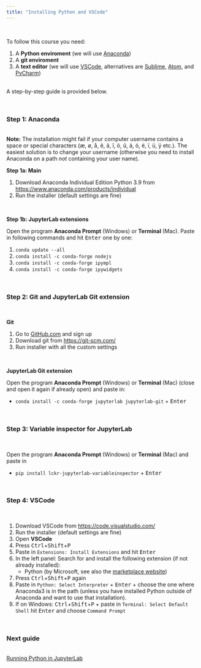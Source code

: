 ```yaml
---
title: "Installing Python and VSCode"
---
```


&nbsp;

To follow this course you need:

1. A **Python enviroment** (we will use [Anaconda](https://www.anaconda.com))
2. A **git enviroment**
3. A **text editor** (we will use [VSCode](https://code.visualstudio.com/), alternatives are [Sublime](https://www.sublimetext.com/), [Atom](https://atom.io/), and [PyCharm](https://www.jetbrains.com/pycharm/))

<br />A step-by-step guide is provided below.
  
&nbsp;

### Step 1: Anaconda

<br />**Note:** The installation might fail if your computer username contains a space or special characters (æ, ø, å, ê, â, î, ô, û, ä, ö, ë, ï, ü, ÿ etc.). The easiest solution is to change your username (otherwise you need to install Anaconda on a path *not* containing your user name).

**Step 1a: Main**

1. Download Anaconda Individual Edition Python 3.9 from <https://www.anaconda.com/products/individual>
2. Run the installer (default settings are fine)

&nbsp;

**Step 1b: JupyterLab extensions**

Open the program **Anaconda Prompt** (Windows) or **Terminal** (Mac).
Paste in following commands and hit <kbd>Enter</kbd> one by one:

1. `conda update --all`
2. `conda install -c conda-forge nodejs`
3. `conda install -c conda-forge ipympl`
4. `conda install -c conda-forge ipywidgets`
<!-- 3. Paste in `conda install nodejs ipympl` + <kbd>Enter</kbd> -->
<!-- 4. Paste in `jupyter labextension install @jupyterlab/toc @jupyter-widgets/jupyterlab-manager jupyter-matplotlib` + <kbd>Enter</kbd> (it may take a while to complete) -->

&nbsp;


### Step 2: Git and JupyterLab Git extension

&nbsp;

**Git**

1. Go to [GitHub.com](https://github.com/) and sign up
2. Download git from https://git-scm.com/
3. Run installer with all the custom settings

&nbsp;

**JupyterLab Git extension**

Open the program **Anaconda Prompt** (Windows) or **Terminal** (Mac) (close and open it again if already open) and paste in: 
* `conda install -c conda-forge jupyterlab jupyterlab-git` + <kbd>Enter</kbd>

&nbsp;

### Step 3: Variable inspector for JupyterLab

&nbsp;

Open the program **Anaconda Prompt** (Windows) or **Terminal** (Mac) and paste in

* `pip install lckr-jupyterlab-variableinspector` + <kbd>Enter</kbd>

&nbsp;
### Step 4: VSCode

&nbsp;

1. Download VSCode from <https://code.visualstudio.com/>
2. Run the installer (default settings are fine)
3. Open **VSCode**
4. Press <kbd>Ctrl</kbd>+<kbd>Shift</kbd>+<kbd>P</kbd>
5. Paste in `Extensions: Install Extensions`  and hit <kbd>Enter</kbd>
6. In the left panel: Search for and install the following extension (if not already installed):
    * Python (by Microsoft, see also the [marketplace website](<https://marketplace.visualstudio.com/items?itemName=ms-python.python>))
7. Press <kbd>Ctrl</kbd>+<kbd>Shift</kbd>+<kbd>P</kbd> again
8. Paste in `Python: Select Interpreter` + <kbd>Enter</kbd> + choose the one where Anaconda3 is in the path (unless you have installed Python outside of Anaconda and want to use that installation).
9. If on Windows: <kbd>Ctrl</kbd>+<kbd>Shift</kbd>+<kbd>P</kbd> + paste in `Terminal: Select Default Shell` hit <kbd>Enter</kbd> and choose `Command Prompt`

&nbsp;

### Next guide

<br /> [Running Python in JupyterLab](/guides/jupyterlab)
